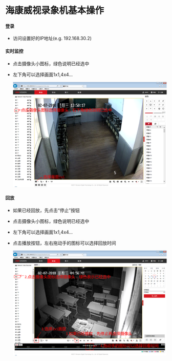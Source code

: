 # 海康威视录象机基本操作

#### 登录
* 访问设置好的IP地址(e.g. 192.168.30.2)

#### 实时监控
* 点击摄像头小图标，绿色说明已经选中
* 左下角可以选择画面1x1,4x4...

  ![](img/01.png)

#### 回放
* 如果已经回放，先点击“停止”按钮
* 点击摄像头小图标，绿色说明已经选中
* 左下角可以选择画面1x1,4x4...
* 点击播放按钮，左右拖动手的图标可以选择回放时间

  ![](img/02.png)
